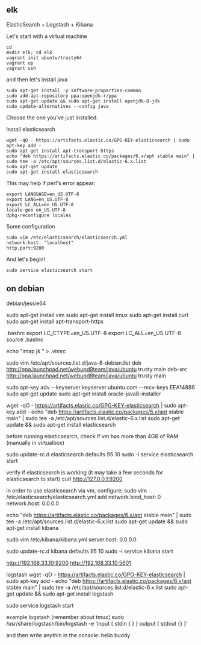## elk

ElasticSearch + Logstash + Kibana

Let's start with a virtual machine

```
cd
mkdir elk; cd elk
vagrant init ubuntu/trusty64
vagrant up
vagrant ssh
```
and then let's install java

```
sudo apt-get install -y software-properties-common
sudo add-apt-repository ppa:openjdk-r/ppa
sudo apt-get update && sudo apt-get install openjdk-8-jdk
sudo update-alternatives --config java
```

Choose the one you've just installed.

Install elasticsearch
```
wget -qO - https://artifacts.elastic.co/GPG-KEY-elasticsearch | sudo apt-key add -
sudo apt-get install apt-transport-https
echo "deb https://artifacts.elastic.co/packages/6.x/apt stable main" | sudo tee -a /etc/apt/sources.list.d/elastic-6.x.list
sudo apt-get update
sudo apt-get install elasticsearch
```

This may help if perl's error appear:
```
export LANGUAGE=en_US.UTF-8
export LANG=en_US.UTF-8
export LC_ALL=en_US.UTF-8
locale-gen en_US.UTF-8
dpkg-reconfigure locales
```


Some configuration
```
sudo vim /etc/elasticsearch/elasticsearch.yml
network.host: "localhost"
http.port:9200
```

And let's begin!
```
sudo service elasticsearch start
```




## on debian

debian/jessie64

sudo apt-get install vim
sudo apt-get install tmux
sudo apt-get install curl
sudo apt-get install apt-transport-https

.bashrc
export LC_CTYPE=en_US.UTF-8
export LC_ALL=en_US.UTF-8
source .bashrc

echo "imap jk <Esc>" > .vimrc

sudo vim /etc/apt/sources.list.d/java-8-debian.list
deb http://ppa.launchpad.net/webupd8team/java/ubuntu trusty main
deb-src http://ppa.launchpad.net/webupd8team/java/ubuntu trusty main

sudo apt-key adv --keyserver keyserver.ubuntu.com --recv-keys EEA14886
sudo apt-get update
sudo apt-get install oracle-java8-installer

wget -qO - https://artifacts.elastic.co/GPG-KEY-elasticsearch | sudo apt-key add -
echo "deb https://artifacts.elastic.co/packages/6.x/apt stable main" | sudo tee -a /etc/apt/sources.list.d/elastic-6.x.list
sudo apt-get update && sudo apt-get install elasticsearch

before running elasticsearch, check if vm has more than 4GB of RAM (manually in virtualbox)

sudo update-rc.d elasticsearch defaults 95 10
sudo -i service elasticsearch start 

verify if elasticsearch is working (it may take a few seconds for elasticsearch to start)
curl http://127.0.0.1:9200

in order to use elasticsearch via vm, configure:
sudo vim /etc/elasticsearch/elasticsearch.yml 
add
network.bind_host: 0
network.host: 0.0.0.0


echo "deb https://artifacts.elastic.co/packages/6.x/apt stable main" | sudo tee -a /etc/apt/sources.list.d/elastic-6.x.list
sudo apt-get update && sudo apt-get install kibana

sudo vim /etc/kibana/kibana.yml
server.host: 0.0.0.0

sudo update-rc.d kibana defaults 95 10
sudo -i service kibana start 


http://192.168.33.10:9200
http://192.168.33.10:5601


logstash
wget -qO - https://artifacts.elastic.co/GPG-KEY-elasticsearch | sudo apt-key add -
echo "deb https://artifacts.elastic.co/packages/6.x/apt stable main" | sudo tee -a /etc/apt/sources.list.d/elastic-6.x.list
sudo apt-get update && sudo apt-get install logstash

sudo service logstash start


example logstash (remember about tmux)
sudo /usr/share/logstash/bin/logstash -e 'input { stdin { } } output { stdout {} }'

and then write anythin in the console:
hello buddy

